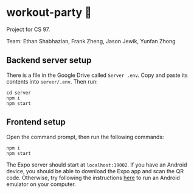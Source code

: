 # workout-party 🥳

Project for CS 97.

Team: Ethan Shabhazian, Frank Zheng, Jason Jewik, Yunfan Zhong

## Backend server setup

There is a file in the Google Drive called `Server .env`. Copy and paste its
contents into `server/.env`. Then run:

```
cd server
npm i
npm start
```

## Frontend setup

Open the command prompt, then run the following commands:

```
npm i
npm start
```

The Expo server should start at `localhost:19002`. If you have an Android device, you should be able to download the Expo app and scan the QR code. Otherwise, try following the instructions [here](https://docs.expo.io/workflow/android-studio-emulator/) to run an Android emulator on your computer.
